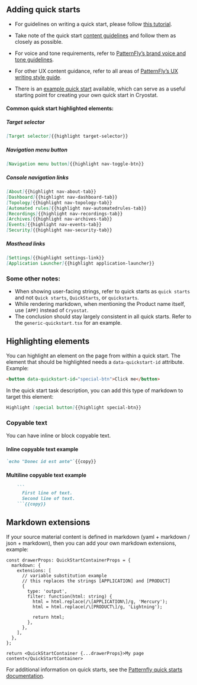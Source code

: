 ## Adding quick starts
<!---
TODO: Fix this section when quick starts are categorized 
-->

* For guidelines on writing a quick start, please follow [this tutorial](https://docs.openshift.com/container-platform/4.12/web_console/creating-quick-start-tutorials.html).

* Take note of the quick start [content guidelines](https://docs.openshift.com/container-platform/4.12/web_console/creating-quick-start-tutorials.html#quick-start-content-guidelines_creating-quick-start-tutorials) and follow them as closely as possible.

* For voice and tone requirements, refer to [PatternFly’s brand voice and tone guidelines](https://www.patternfly.org/v4/ux-writing/brand-voice-and-tone/).

* For other UX content guidance, refer to all areas of [PatternFly’s UX writing style guide](https://www.patternfly.org/v4/ux-writing/about/).

* There is an [example quick start](./quickstarts/generic-quickstart.tsx) available, which can serve as a useful starting point for creating your own quick start in Cryostat.

#### Common quick start highlighted elements:
##### Target selector
```markdown
[Target selector]{{highlight target-selector}}
```
##### Navigation menu button
```markdown
[Navigation menu button]{{highlight nav-toggle-btn}}
```
##### Console navigation links
```markdown
[About]{{highlight nav-about-tab}}
[Dashboard]{{highlight nav-dashboard-tab}}
[Topology]{{highlight nav-topology-tab}}
[Automated rules]{{highlight nav-automatedrules-tab}}
[Recordings]{{highlight nav-recordings-tab}}
[Archives]{{highlight nav-archives-tab}}
[Events]{{highlight nav-events-tab}}
[Security]{{highlight nav-security-tab}}
```
##### Masthead links
```markdown
[Settings]{{highlight settings-link}}
[Application Launcher]{{highlight application-launcher}}
```
### Some other notes:
* When showing user-facing strings, refer to quick starts as `quick starts` and not `Quick starts`, `QuickStarts`, or `quickstarts`.
* While rendering markdown, when mentioning the Product name itself, use `[APP]` instead of `Cryostat`.
* The conclusion should stay largely consistent in all quick starts. Refer to the `generic-quickstart.tsx` for an example.

## Highlighting elements

You can highlight an element on the page from within a quick start. The element that should be highlighted needs a `data-quickstart-id` attribute. Example:
```html
<button data-quickstart-id="special-btn">Click me</button>
```

In the quick start task description, you can add this type of markdown to target this element:
```markdown
Highlight [special button]{{highlight special-btn}}
```
### Copyable text

You can have inline or block copyable text.
#### Inline copyable text example
```markdown
`echo "Donec id est ante"`{{copy}}
```
#### Multiline copyable text example
```markdown
    ```
      First line of text.
      Second line of text.
    ```{{copy}}
```
## Markdown extensions
If your source material content is defined in markdown (yaml + markdown / json + markdown), then you can add your own markdown extensions, example:
```tsx
const drawerProps: QuickStartContainerProps = {
  markdown: {
    extensions: [
      // variable substitution example
      // this replaces the strings [APPLICATION] and [PRODUCT]
      {
        type: 'output',
        filter: function(html: string) {
          html = html.replace(/\[APPLICATION\]/g, 'Mercury');
          html = html.replace(/\[PRODUCT\]/g, 'Lightning');

          return html;
        },
      },
    ],
  },
};

return <QuickStartContainer {...drawerProps}>My page content</QuickStartContainer>
```

For additional information on quick starts, see the [Patternfly quick starts documentation](https://github.com/patternfly/patternfly-quickstarts/blob/main/packages/module/README.md).

<!---
TODO: Add section on i18n localization when it is ready
-->
